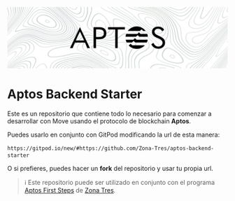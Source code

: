 ![banner](./resources/images/banner.png)
# Aptos Backend Starter

Este es un repositorio que contiene todo lo necesario para comenzar a desarrollar con Move usando el protocolo de blockchain **Aptos**.

Puedes usarlo en conjunto con GitPod modificando la url de esta manera:

```
https://gitpod.io/new/#https://github.com/Zona-Tres/aptos-backend-starter
```

O si prefieres, puedes hacer un **fork** del repositorio y usar tu propia url.

> :information_source: Este repositorio puede ser utilizado en conjunto con el programa [Aptos First Steps](https://github.com/Zona-Tres/aptos-first-steps/) de [Zona Tres](https://discord.gg/zonatres).